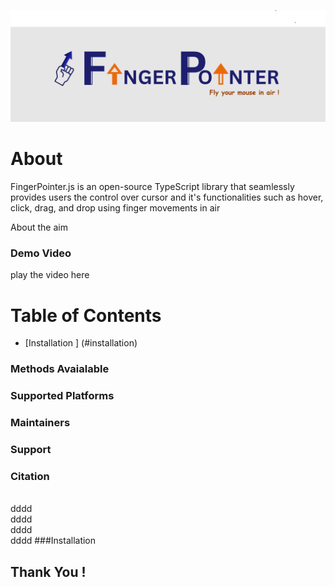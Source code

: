 ![plot](./src/assets/Banner.png)

# About
FingerPointer.js is an open-source TypeScript library that seamlessly provides users the control over cursor and it's functionalities such as hover, click, drag, and drop using finger movements in air

<p> About the aim</p>

<h3> Demo Video </h3>
<p> play the video here</p>

# Table of Contents</h2>
- [Installation ] (#installation)



### Methods Avaialable
### Supported Platforms
### Maintainers
### Support
### Citation
<br>dddd
<br>dddd
<br>dddd
<br>dddd
###Installation



## Thank You !
